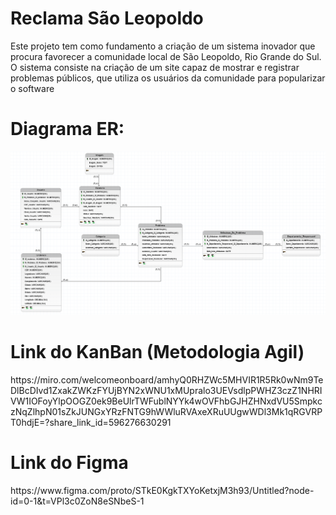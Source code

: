 <h1>Reclama São Leopoldo</h1>

<p>Este projeto tem como fundamento a criação de um sistema inovador que procura favorecer a comunidade local de São Leopoldo, Rio Grande do Sul. O sistema consiste na criação de um site capaz de mostrar e registrar problemas públicos, que utiliza os usuários da comunidade para popularizar o software</p>


# Diagrama ER:
<img alt="imagem modelo lógico" src="./Fotos/FotoModeloLogico.png">

<h1>Link do KanBan (Metodologia Agil)</h1>
https://miro.com/welcomeonboard/amhyQ0RHZWc5MHVIR1R5Rk0wNm9TeDlBcDIvd1ZxakZWKzFYUjBYN2xWNU1xMUpralo3UEVsdlpPWHZ3czZ1NHRIVW1IOFoyYlpOOGZ0ek9BeUlrTWFublNYYk4wOVFhbGJHZHNxdVU5SmpkczNqZlhpN01sZkJUNGxYRzFNTG9hWWluRVAxeXRuUUgwWDl3Mk1qRGVRPT0hdjE=?share_link_id=596276630291

<h1>Link do Figma</h1>
https://www.figma.com/proto/STkE0KgkTXYoKetxjM3h93/Untitled?node-id=0-1&t=VPl3c0ZoN8eSNbeS-1
